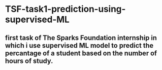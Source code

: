 # TSF-task1-prediction-using-supervised-ML
## first task of The Sparks Foundation internship in which i use supervised ML model to predict the percantage of a student based on the number of hours of study.
